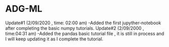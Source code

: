 # ADG-ML

Update#1 (2/09/2020 , time: 02:00 am)
    -Added the first jupyther-notebook after completing the basic numpy tutorials.
Update#2 (2/09/2000 , time:04:31 am)
    -Added the pandas basic tutorial file , it is still in process and I will keep updating it as I complete the tutorial.